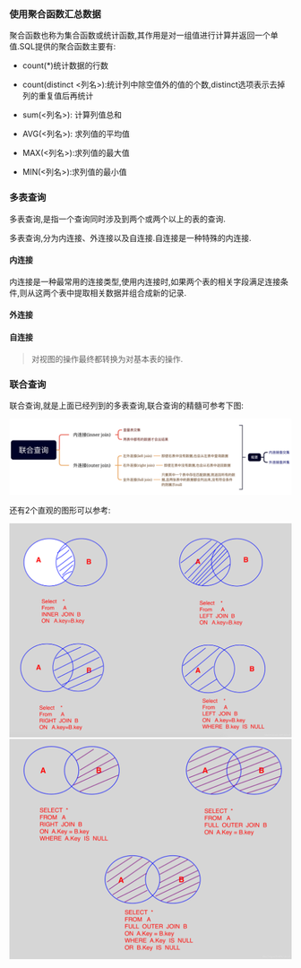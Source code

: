 ### 使用聚合函数汇总数据

聚合函数也称为集合函数或统计函数,其作用是对一组值进行计算并返回一个单值.SQL提供的聚合函数主要有:

* count(*)统计数据的行数

* count(distinct <列名>):统计列中除空值外的值的个数,distinct选项表示去掉列的重复值后再统计

* sum(<列名>): 计算列值总和

* AVG(<列名>): 求列值的平均值

* MAX(<列名>):求列值的最大值

* MIN(<列名>):求列值的最小值

### 多表查询

多表查询,是指一个查询同时涉及到两个或两个以上的表的查询.

多表查询,分为内连接、外连接以及自连接.自连接是一种特殊的内连接.

#### 内连接

内连接是一种最常用的连接类型,使用内连接时,如果两个表的相关字段满足连接条件,则从这两个表中提取相关数据并组合成新的记录.

#### 外连接

#### 自连接


> 对视图的操作最终都转换为对基本表的操作.

### 联合查询

联合查询,就是上面已经列到的多表查询,联合查询的精髓可参考下图:

<img src="./images/i2.png" width="600" />

还有2个直观的图形可以参考:

<img src="./images/i3.png" width="600" />

<img src="./images/i4.png" width="600" />